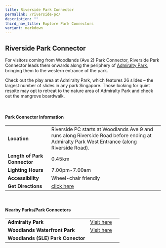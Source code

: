 ```yaml
---
title: Riverside Park Connector
permalink: /riverside-pc/
description: ""
third_nav_title: Explore Park Connectors
variant: markdown
---
```

## Riverside Park Connector

For visitors&nbsp;coming from Woodlands (Ave 2) Park Connector, Riverside Park Connector leads them onwards along the periphery of [Admiralty Park](https://www.nparks.gov.sg/gardens-parks-and-nature/parks-and-nature-reserves/admiralty-park), bringing them to the western entrance of the park.

Check out&nbsp;the play area at Admiralty Park, which features 26 slides – the largest number of slides in any park Singapore. Those looking for quiet respite may opt to retreat to the nature area of Admiralty Park and check out the mangrove boardwalk.

<br>

#### Park Connector Information

|  |  |  |
| -------- | -------- | -------- |
| **Location** | Riverside&nbsp;PC starts at Woodlands Ave 9 and runs along Riverside Road before ending at Admiralty Park West Entrance (along Riverside Road). |  |
| **Length of Park Connector** | 0.45km |  |
| **Lighting Hours** | 7.00pm-7.00am ||
| **Accessibility** | Wheel-chair friendly | |
| **Get Directions** |  [click here](https://www.onemap.gov.sg/main/v2/?lat=1.4414773113256651&amp;lng=103.78500546886559) | |

<br>

#### Nearby Parks/Park Connectors

|   |  |  |
| -------- | -------- | -------- |
| **Admiralty Park** |  [Visit here](https://www.nparks.gov.sg/gardens-parks-and-nature/parks-and-nature-reserves/admiralty-park) | |
| **Woodlands Waterfront Park** | [Visit here](https://www.nparks.gov.sg/gardens-parks-and-nature/parks-and-nature-reserves/woodlands-waterfront-park) | |
| **Woodlands (SLE) Park Conector** | | |